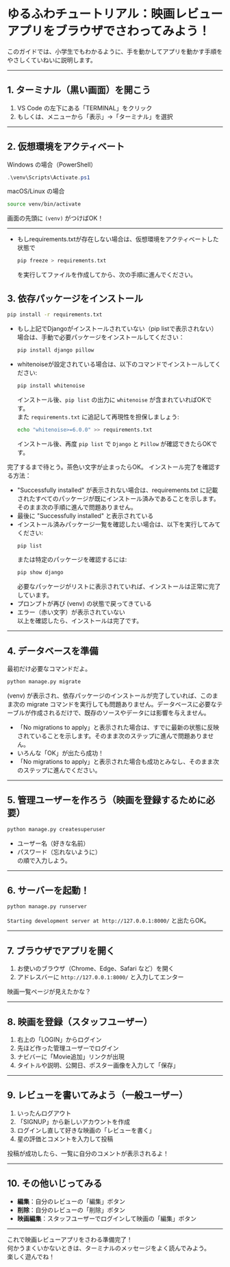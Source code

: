 # ゆるふわチュートリアル：映画レビューアプリをブラウザでさわってみよう！

このガイドでは、小学生でもわかるように、手を動かしてアプリを動かす手順をやさしくていねいに説明します。

---

## 1. ターミナル（黒い画面）を開こう

1. VS Code の左下にある「TERMINAL」をクリック  
2. もしくは、メニューから「表示」→「ターミナル」を選択

---

## 2. 仮想環境をアクティベート

Windows の場合（PowerShell）  
```powershell
.\venv\Scripts\Activate.ps1
```

macOS/Linux の場合  
```bash
source venv/bin/activate
```

画面の先頭に `(venv)` がつけばOK！

---

- もしrequirements.txtが存在しない場合は、仮想環境をアクティベートした状態で  
  ```bash
  pip freeze > requirements.txt
  ```  
  を実行してファイルを作成してから、次の手順に進んでください。
## 3. 依存パッケージをインストール

```bash
pip install -r requirements.txt
```
- もし上記でDjangoがインストールされていない（pip listで表示されない）場合は、手動で必要パッケージをインストールしてください：  
  ```bash
  pip install django pillow
  ```  
- whitenoiseが設定されている場合は、以下のコマンドでインストールしてください:  
  ```bash
  pip install whitenoise
  ```  
  インストール後、`pip list` の出力に `whitenoise` が含まれていればOKです。  
  また `requirements.txt` に追記して再現性を担保しましょう:  
  ```bash
  echo "whitenoise>=6.0.0" >> requirements.txt
  ```
  インストール後、再度 `pip list` で `Django` と `Pillow` が確認できたらOKです。

完了するまで待とう。茶色い文字が止まったらOK。
インストール完了を確認する方法：  
- "Successfully installed" が表示されない場合は、requirements.txt に記載されたすべてのパッケージが既にインストール済みであることを示します。そのまま次の手順に進んで問題ありません。
- 最後に "Successfully installed" と表示されている  
- インストール済みパッケージ一覧を確認したい場合は、以下を実行してみてください:  
  ```bash
  pip list
  ```  
  または特定のパッケージを確認するには:  
  ```bash
  pip show django
  ```  
  必要なパッケージがリストに表示されていれば、インストールは正常に完了しています。
- プロンプトが再び (venv) の状態で戻ってきている  
- エラー（赤い文字）が表示されていない  
以上を確認したら、インストールは完了です。

---

## 4. データベースを準備

最初だけ必要なコマンドだよ。

```bash
python manage.py migrate
```
(venv) が表示され、依存パッケージのインストールが完了していれば、このまま次の migrate コマンドを実行しても問題ありません。データベースに必要なテーブルが作成されるだけで、既存のソースやデータには影響を与えません。

- 「No migrations to apply」と表示された場合は、すでに最新の状態に反映されていることを示します。そのまま次のステップに進んで問題ありません。
- いろんな「OK」が出たら成功！
- 「No migrations to apply」と表示された場合も成功とみなし、そのまま次のステップに進んでください。

---

## 5. 管理ユーザーを作ろう（映画を登録するために必要）

```bash
python manage.py createsuperuser
```

- ユーザー名（好きな名前）  
- パスワード（忘れないように）  
の順で入力しよう。

---

## 6. サーバーを起動！

```bash
python manage.py runserver
```

`Starting development server at http://127.0.0.1:8000/` と出たらOK。

---

## 7. ブラウザでアプリを開く

1. お使いのブラウザ（Chrome、Edge、Safari など）を開く  
2. アドレスバーに `http://127.0.0.1:8000/` と入力してエンター  

映画一覧ページが見えたかな？

---

## 8. 映画を登録（スタッフユーザー）

1. 右上の「LOGIN」からログイン  
2. 先ほど作った管理ユーザーでログイン  
3. ナビバーに「Movie追加」リンクが出現  
4. タイトルや説明、公開日、ポスター画像を入力して「保存」  

---

## 9. レビューを書いてみよう（一般ユーザー）

1. いったんログアウト  
2. 「SIGNUP」から新しいアカウントを作成  
3. ログインし直して好きな映画の「レビューを書く」  
4. 星の評価とコメントを入力して投稿  

投稿が成功したら、一覧に自分のコメントが表示されるよ！

---

## 10. その他いじってみる

- **編集**：自分のレビューの「編集」ボタン  
- **削除**：自分のレビューの「削除」ボタン  
- **映画編集**：スタッフユーザーでログインして映画の「編集」ボタン  

---

これで映画レビューアプリをさわる準備完了！  
何かうまくいかないときは、ターミナルのメッセージをよく読んでみよう。  
楽しく遊んでね！  